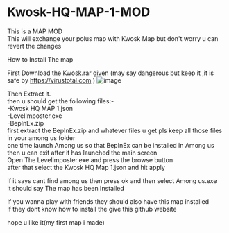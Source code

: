 # Kwosk-HQ-MAP-1-MOD
This is a MAP MOD    
This will exchange your polus map with Kwosk Map
but don't worry u can revert the changes

How to Install The map

First Download the Kwosk.rar given (may say dangerous but keep it ,it is safe by https://virustotal.com )
![image](https://user-images.githubusercontent.com/83158861/115987371-d542d780-a5c5-11eb-9ebb-0f103f0bab46.png)

Then Extract it.  
then u should get the following files:-  
    -Kwosk HQ MAP 1.json  
    -LevelImposter.exe   
    -BepInEx.zip  
first extract the BepInEx.zip and whatever files u get pls keep all those files in your among us folder      
one time launch Among us so that BepInEx can be installed in Among us      
then u can exit after it has launched the main screen     
Open The Levelimposter.exe and press the browse button    
after that select the Kwosk HQ Map 1.json and hit apply   


if it says cant find among us then press ok and then select Among us.exe    
it should say The map has been Installed   

If you wanna play with friends they should also have this map installed   
if they dont know how to install the give this github website

hope u like it(my first map i made)
